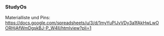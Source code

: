 ### StudyOs

Materialliste und Pins: https://docs.google.com/spreadsheets/u/3/d/1myYuPIJvVDy3a1fAkHwLwOORHjAfWmDgskBJ-P_W4lI/htmlview?pli=1